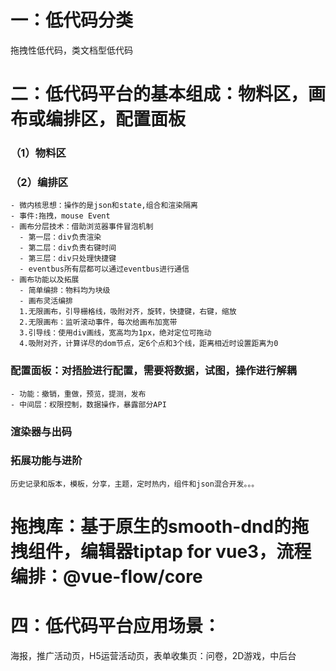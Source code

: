 # 一：低代码分类
拖拽性低代码，类文档型低代码
# 二：低代码平台的基本组成：物料区，画布或编排区，配置面板
  ### （1）物料区
  ### （2）编排区
    - 微内核思想：操作的是json和state,组合和渲染隔离
    - 事件:拖拽，mouse Event
    - 画布分层技术：借助浏览器事件冒泡机制
      - 第一层：div负责渲染
      - 第二层：div负责右键时间
      - 第三层：div只处理快捷键
      - eventbus所有层都可以通过eventbus进行通信
    - 画布功能以及拓展
      - 简单编排：物料均为块级
      - 画布灵活编排
      1.无限画布，引导栅格线，吸附对齐，旋转，快捷键，右键，缩放
      2.无限画布：监听滚动事件，每次给画布加宽带
      3.引导线：使用div画线，宽高均为1px，绝对定位可拖动
      4.吸附对齐，计算详尽的dom节点，定6个点和3个线，距离相近时设置距离为0
  ### 配置面板：对捂脸进行配置，需要将数据，试图，操作进行解耦
    - 功能：撤销，重做，预览，提测，发布
    - 中间层：权限控制，数据操作，暴露部分API
  ### 渲染器与出码
  ### 拓展功能与进阶
    历史记录和版本，模板，分享，主题，定时热内，组件和json混合开发。。。
# 拖拽库：基于原生的smooth-dnd的拖拽组件，编辑器tiptap for vue3，流程编排：@vue-flow/core
# 四：低代码平台应用场景：
海报，推广活动页，H5运营活动页，表单收集页：问卷，2D游戏，中后台